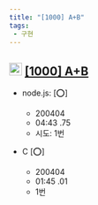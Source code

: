 ```yaml
---
title: "[1000] A+B"
tags: 
 - 구현
---
```


## <img src='https://doky.space/assets/icpclev/b5.svg' height=23px> [[1000] A+B](http://icpc.me/1000)

- node.js: [:o:]
  - 200404
  - 04:43 .75
  - 시도: 1번

- C [:o:]
  - 200404
  - 01:45 .01
  - 1번
